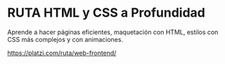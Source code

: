 # RUTA HTML y CSS a Profundidad
Aprende a hacer páginas eficientes, maquetación con HTML, estilos con CSS más complejos y con animaciones.

https://platzi.com/ruta/web-frontend/
